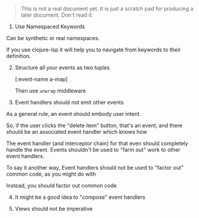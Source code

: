 > This is not a real document yet.  It is just a scratch pad for producing a later document. Don't read it. 

1.  Use Namespaced Keywords

Can be synthetic or real namespaces. 

If you use clojure-lsp it will help you to navigate from keywords to their definition. 

2. Structure all your events as two tuples
    
    [:event-name  a-map]
    
    Then use `unwrap` middleware
    
3. Event handlers should not emit other events

As a general rule, an event should embody user intent. 

So, if the user clicks the "delete item" button, that's an event, and there should be an associated event handler which knows how 

The event handler (and interceptor chain) for that even should completely handle the event. 
Events shouldn't be used to "farm out" work to other event handlers. 

To say it another way, Event handlers should not be used to "factor out" common code, as you might do with 

Instead, you should factor out common code 

4. It might be a good idea to "compose" event handlers

4. Views should not be imperative 


